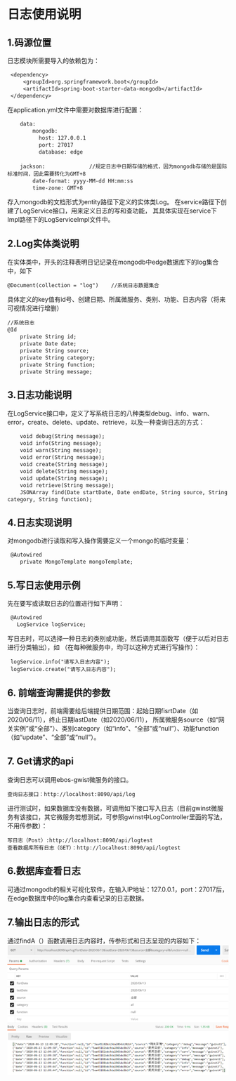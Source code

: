 # 日志使用说明
## 1.码源位置
日志模块所需要导入的依赖包为：
   ```
    <dependency>
        <groupId>org.springframework.boot</groupId>
        <artifactId>spring-boot-starter-data-mongodb</artifactId>
    </dependency>
   ```
在application.yml文件中需要对数据库进行配置：
   ```
       data:
           mongodb:
             host: 127.0.0.1
             port: 27017
             database: edge

       jackson:              //规定日志中日期存储的格式，因为mongodb存储的是国际标准时间，因此需要转化为GMT+8
           date-format: yyyy-MM-dd HH:mm:ss
           time-zone: GMT+8
   ```
存入mongodb的文档形式为entity路径下定义的实体类Log。
在service路径下创建了LogService接口，用来定义日志的写和查功能，
其具体实现在service下Impl路径下的LogServiceImpl文件中。
## 2.Log实体类说明
在实体类中，开头的注释表明日记记录在mongodb中edge数据库下的log集合中，如下
```
@Document(collection = "log")    //系统日志数据集合
```
具体定义的key值有id号、创建日期、所属微服务、类别、功能、日志内容（将来可视情况进行增删）
```
//系统日志
@Id
    private String id;
    private Date date;
    private String source;
    private String category;
    private String function;
    private String message;
```
## 3.日志功能说明
在LogService接口中，定义了写系统日志的八种类型debug、info、warn、error，create、delete、update、retrieve，以及一种查询日志的方式：
```
    void debug(String message);
    void info(String message);
    void warn(String message);
    void error(String message);  
    void create(String message);
    void delete(String message);
    void update(String message);
    void retrieve(String message);
    JSONArray find(Date startDate, Date endDate, String source, String category, String function);
```
## 4.日志实现说明
对mongodb进行读取和写入操作需要定义一个mongo的临时变量：
```
 @Autowired
    private MongoTemplate mongoTemplate;
```
## 5.写日志使用示例
先在要写或读取日志的位置进行如下声明：
```
 @Autowired
   LogService logService;
```
写日志时，可以选择一种日志的类别或功能，然后调用其函数写（便于以后对日志进行分类输出），如
（在每种微服务中，均可以这种方式进行写操作）：
```
 logService.info("请写入日志内容");
 logService.create("请写入日志内容");
```
## 6. 前端查询需提供的参数
当查询日志时，前端需要给后端提供日期范围：起始日期fisrtDate（如2020/06/11），终止日期lastDate（如2020/06/11），
所属微服务source（如“网关实例”或“全部”）、类别category（如“info”、“全部”或“null”）、功能function（如“update”、“全部”或“null”）。
## 7. Get请求的api
查询日志可以调用ebos-gwist微服务的接口。
```$xslt
查询日志接口：http://localhost:8090/api/log
```
进行测试时，如果数据库没有数据，可调用如下接口写入日志（目前gwinst微服务有该接口，其它微服务若想测试，可参照gwinst中LogController里面的写法，不用传参数）：
```$xslt
写日志（Post）:http://localhost:8090/api/logtest
查看数据库所有日志（GET）：http://localhost:8090/api/logtest
```
## 6.数据库查看日志
可通过mongodb的相关可视化软件，在输入IP地址：127.0.0.1，port：27017后，在edge数据库中的log集合内查看记录的日志数据。
## 7.输出日志的形式
通过findA（）函数调用日志内容时，传参形式和日志呈现的内容如下：
![img](日志使用.assets/1592023642.png)